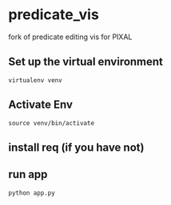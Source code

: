 # predicate_vis
fork of predicate editing vis for PIXAL

## Set up the virtual environment
`virtualenv venv`

## Activate Env
`source venv/bin/activate`

## install req (if you have not)

## run app 
`python app.py`
